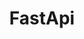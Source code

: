---
title: "FastApi"
layout: category
permalink: /categories/fastapi/
author_profile: true
taxonomy: FastApi
sidebar:
  nav: "categories"
---